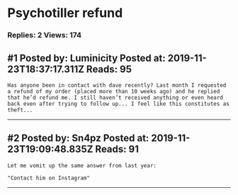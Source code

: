# Psychotiller refund

### Replies: 2 Views: 174

## \#1 Posted by: Luminicity Posted at: 2019-11-23T18:37:17.311Z Reads: 95

```
Has anyone been in contact with dave recently? Last month I requested a refund of my order (placed more than 10 weeks ago) and he replied that he’d refund me. I still haven’t received anything or even heard back even after trying to follow up... I feel like this constitutes as theft...
```

---
## \#2 Posted by: Sn4pz Posted at: 2019-11-23T19:09:48.835Z Reads: 91

```
Let me vomit up the same answer from last year: 

"Contact him on Instagram"
```

---
